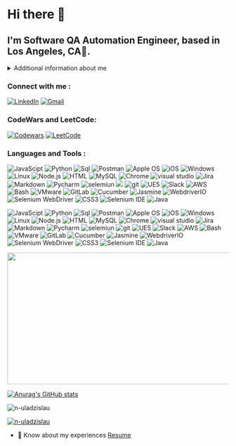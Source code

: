 # Hi there 👋

## I'm Software QA Automation Engineer, based in Los Angeles, CA🌇.

<details>
<summary>
Additional information about me
</summary>

* Quality Assurance Professional with more than 7 years in the field, actively seeking a challenging career
opportunity as a Software QA Automation Engineer within the dynamic information technology industry. Eager to
leverage my skills and abilities to drive professional growth while showcasing resourcefulness, innovation, and
adaptability in a challenging environment.

Skills
* Programming languages: Python, JavaScript, Java, HTML5, CSS3, SQL/MySQL, Bash
* Automation Testing Tools: Selenium WebDriver, Selenium IDE, Postman API, BrowserStack, WebdriverIO,
Jasmine, Cucumber
* Source control: Git, GitHub, GitLab, Bitbucket
* Test case management tools: Jira Zephyr, TestLink, TestRail, ALM/Quality Center
* Performance testing tools: GTMetrix, Lighthouse, SpeedLab, JMeter
* Security testing: Mozilla Observatory, Snyk
* Documentation tools: Confluence, MS Office, Google Drive, Swagger
* OS: Windows, MacOS, iOS, Android, Linux
* Other tools: Unreal Engine 5, Blender, Blueprints, Docker, Jenkins, VMware, VirtualBox,
* Cloud Services: AWS (Amazon Web Services)
 
* In my free time, I play Ice Hockey 🏒 and Soccer as well ⚽.	
</details>
   
### Connect with me : 
[![LinkedIn](https://img.shields.io/badge/-LinkedIn-090909?style=for-the-badge&logo=LinkedIn&logoColor=blue)](https://www.linkedin.com/in/n-uladzislau/)
[![Gmail](https://img.shields.io/badge/-Email-090909?style=for-the-badge&logo=Gmail&logoColor=rd)](mailto:uladzislaunovik7@gmail.com)

### CodeWars and LeetCode:
[![Codewars](https://img.shields.io/badge/Codewars-profile-%23FF0000)](https://www.codewars.com/users/novka) 
[![LeetCode](https://img.shields.io/badge/LeetCode-profile-%23FFA116)](https://leetcode.com/novka/)


### Languages and Tools :
![JavaScipt](https://img.shields.io/badge/-JavaScript-090909?style=for-the-badge&logo=JavaScript&logoColor=yellow)
![Python](https://img.shields.io/badge/-Python-090909?style=for-the-badge&logo=Python&logoColor=blue)
![Sql](https://img.shields.io/badge/-Sql-090909?style=for-the-badge&logo=Sql&logoColor=white)
![Postman](https://img.shields.io/badge/-postman-090909?style=for-the-badge&logo=postman&logoColor=orange)
![Apple OS](https://img.shields.io/badge/macOS-%23121011?style=for-the-badge&logo=apple&logoColor=%23FFFFFF)
![iOS](https://img.shields.io/badge/iOS-%23121011?style=for-the-badge&logo=ios&logoColor=%23FFFFFF)
![Windows](https://img.shields.io/badge/Windows_11-090909?style=for-the-badge&logo=windows&logoColor=blue)
![Linux](https://img.shields.io/badge/-Linux-090909?style=for-the-badge&logo=Linux&logoColor=white)
![Node.js](https://img.shields.io/badge/-node.js-090909?style=for-the-badge&logo=node.js&logoColor=Green)
![HTML](https://img.shields.io/badge/-HTML5-090909?style=for-the-badge&logo=HTML5&logoColor=orange)
![MySQL](https://img.shields.io/badge/-Mysql-090909?style=for-the-badge&logo=Mysql&logoColor=orange)
![Chrome](https://img.shields.io/badge/-Chrome_dev-090909?style=for-the-badge&logo=googlechrome&logoColor=darkred)
![visual studio](https://img.shields.io/badge/-Visual_studio-090909?style=for-the-badge&logo=Visualstudio&logoColor=blue)
![Jira](https://img.shields.io/badge/-Jira-090909?style=for-the-badge&logo=jira&logoColor=blue)
![Markdown](https://img.shields.io/badge/-Markdown-090909?style=for-the-badge&logo=Markdown&logoColor=gray)
![Pycharm](https://img.shields.io/badge/-pycharm-090909?style=for-the-badge&logo=pycharm&logoColor=yellow)
![selemiun](https://img.shields.io/badge/-selenium-090909?style=for-the-badge&logo=selenium&logoColor=darkred)
![](https://img.shields.io/badge/-Jira-090909?style=for-the-badge&logo=jira&logoColor=blue)
![git](https://img.shields.io/badge/-git-090909?style=for-the-badge&logo=git&logoColor=blue)
![UE5](https://img.shields.io/badge/-Unreal_engine-090909?style=for-the-badge&logo=unrealengine&logoColor=white)
![Slack](https://img.shields.io/badge/-Slack-090909?style=for-the-badge&logo=slack&logoColor=white)
![AWS](https://img.shields.io/badge/AWS-%23121011?style=for-the-badge&logo=amazon-aws&logoColor=%23FFD700)
![Bash](https://img.shields.io/badge/Bash-%23121011?style=for-the-badge&logo=gnu-bash)
![VMware](https://img.shields.io/badge/VMware-%23121011?style=for-the-badge&logo=vmware&logoColor=%23FFFFFF)
![GitLab](https://img.shields.io/badge/GitLab-%23121011?style=for-the-badge&logo=gitlab)
![Cucumber](https://img.shields.io/badge/Cucumber-%23121011?style=for-the-badge&logo=cucumber)
![Jasmine](https://img.shields.io/badge/Jasmine-%23121011?style=for-the-badge&logo=jasmine&logoColor=%23FFFFFF)
![WebdriverIO](https://img.shields.io/badge/WebdriverIO-%23121011?style=for-the-badge&logo=webdriverio)
![Selenium WebDriver](https://img.shields.io/badge/Selenium%20WebDriver-%23121011?style=for-the-badge&logo=selenium)
![CSS3](https://img.shields.io/badge/CSS3-%23121011?style=for-the-badge&logo=css3)
![Selenium IDE](https://img.shields.io/badge/Selenium%20IDE-%23121011?style=for-the-badge&logo=selenium)
![Java](https://img.shields.io/badge/Java-%23121011?style=for-the-badge&logo=java)



![JavaScipt](https://img.shields.io/badge/-JavaScript-000000?style=for-the-badge&logo=JavaScript&logoColor=grey)
![Python](https://img.shields.io/badge/-Python-000000?style=for-the-badge&logo=Python&logoColor=grey)
![Sql](https://img.shields.io/badge/-Sql-000000?style=for-the-badge&logo=Sql&logoColor=grey)
![Postman](https://img.shields.io/badge/-postman-000000?style=for-the-badge&logo=postman&logoColor=grey)
![Apple OS](https://img.shields.io/badge/macOS-000000?style=for-the-badge&logo=apple&logoColor=grey)
![iOS](https://img.shields.io/badge/iOS-000000?style=for-the-badge&logo=ios&logoColor=grey)
![Windows](https://img.shields.io/badge/Windows_11-000000?style=for-the-badge&logo=windows&logoColor=grey)
![Linux](https://img.shields.io/badge/-Linux-000000?style=for-the-badge&logo=Linux&logoColor=grey)
![Node.js](https://img.shields.io/badge/-Node.js-000000?style=for-the-badge&logo=node.js&logoColor=grey)
![HTML](https://img.shields.io/badge/-HTML5-000000?style=for-the-badge&logo=HTML5&logoColor=grey)
![MySQL](https://img.shields.io/badge/-Mysql-000000?style=for-the-badge&logo=Mysql&logoColor=grey)
![Chrome](https://img.shields.io/badge/-Chrome_dev-000000?style=for-the-badge&logo=googlechrome&logoColor=grey)
![visual studio](https://img.shields.io/badge/-Visual_studio-000000?style=for-the-badge&logo=Visualstudio&logoColor=grey)
![Jira](https://img.shields.io/badge/-Jira-000000?style=for-the-badge&logo=jira&logoColor=grey)
![Markdown](https://img.shields.io/badge/-Markdown-000000?style=for-the-badge&logo=Markdown&logoColor=grey)
![Pycharm](https://img.shields.io/badge/-pycharm-000000?style=for-the-badge&logo=pycharm&logoColor=grey)
![selemiun](https://img.shields.io/badge/-selenium-000000?style=for-the-badge&logo=selenium&logoColor=grey)
![git](https://img.shields.io/badge/-git-000000?style=for-the-badge&logo=git&logoColor=grey)
![UE5](https://img.shields.io/badge/-Unreal_engine-000000?style=for-the-badge&logo=unrealengine&logoColor=grey)
![Slack](https://img.shields.io/badge/-Slack-000000?style=for-the-badge&logo=slack&logoColor=grey)
![AWS](https://img.shields.io/badge/AWS-000000?style=for-the-badge&logo=amazon-aws&logoColor=grey)
![Bash](https://img.shields.io/badge/Bash-000000?style=for-the-badge&logo=gnu-bash&logoColor=grey)
![VMware](https://img.shields.io/badge/VMware-000000?style=for-the-badge&logo=vmware&logoColor=grey)
![GitLab](https://img.shields.io/badge/GitLab-000000?style=for-the-badge&logo=gitlab&logoColor=grey)
![Cucumber](https://img.shields.io/badge/Cucumber-000000?style=for-the-badge&logo=cucumber&logoColor=grey)
![Jasmine](https://img.shields.io/badge/Jasmine-000000?style=for-the-badge&logo=jasmine&logoColor=grey)
![WebdriverIO](https://img.shields.io/badge/WebdriverIO-000000?style=for-the-badge&logo=webdriverio&logoColor=grey)
![Selenium WebDriver](https://img.shields.io/badge/Selenium%20WebDriver-000000?style=for-the-badge&logo=selenium&logoColor=grey)
![CSS3](https://img.shields.io/badge/CSS3-000000?style=for-the-badge&logo=css3&logoColor=grey)
![Selenium IDE](https://img.shields.io/badge/Selenium%20IDE-000000?style=for-the-badge&logo=selenium&logoColor=grey)
![Java](https://img.shields.io/badge/Java-000000?style=for-the-badge&logo=java&logoColor=grey)











<img src= https://media.giphy.com/media/ko7twHhomhk8E/giphy.gif width="800" height="300" >



























[![Anurag's GitHub stats](https://github-readme-stats.vercel.app/api?username=N-Uladzislau&theme=gotham&show_icons=true&)](https://github.com/anuraghazra/github-readme-stats)




<p align="left"> <img src="https://komarev.com/ghpvc/?username=n-uladzislau&label=Profile%20views&color=0e75b6&style=flat" alt="n-uladzislau" /> </p>

<p align="left"> <a href="https://github.com/ryo-ma/github-profile-trophy"><img src="https://github-profile-trophy.vercel.app/?username=n-uladzislau" alt="n-uladzislau" /></a> </p>


- 📄 Know about my experiences [Resume](https://drive.google.com/file/d/19GNCPkXhyqjBfVbimPdi-FQIWcDdNwqY/view)


<!--
**N-Uladzislau/N-Uladzislau** is a ✨ _special_ ✨ repository because its `README.md` (this file) appears on your GitHub profile.

Here are some ideas to get you started:

- 🔭 I’m currently working on ...







-->
